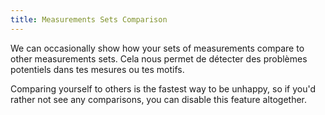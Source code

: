```yaml
---
title: Measurements Sets Comparison
---
```


We can occasionally show how your sets of measurements compare to other measurements sets. Cela nous permet de détecter des problèmes potentiels dans tes mesures ou tes motifs.

Comparing yourself to others is the fastest way to be unhappy, so if you'd rather not see any comparisons, you can disable this feature altogether.
